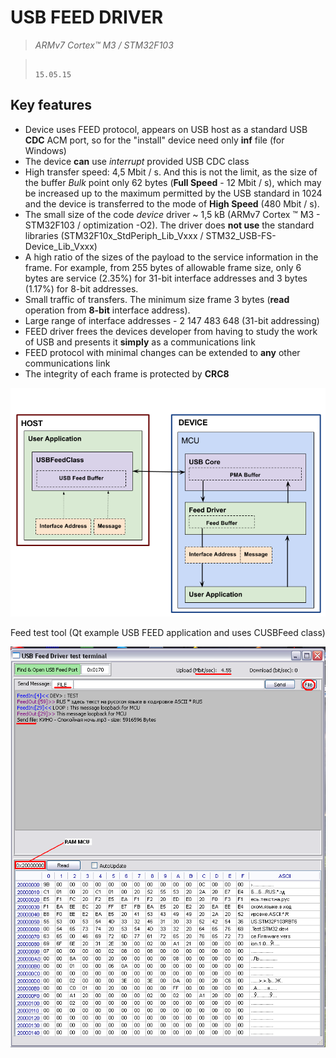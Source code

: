 # USB FEED DRIVER

> _ARMv7 Cortex™ M3 / STM32F103_

>																				15.05.15

## Key features

- Device uses FEED protocol, appears on USB host as a standard USB **CDC** ACM port, so for the "install" device need only **inf** file (for Windows) 
- The device **can** use *interrupt* provided USB CDC class 
- High transfer speed: 4,5 Mbit / s. And this is not the limit, as the size of the buffer *Bulk* point only 62 bytes (**Full Speed** - 12 Mbit / s), which may be increased up to the maximum permitted by the USB standard in 1024 and the device is transferred to the mode of **High Speed** (480 Mbit / s).
- The small size of the code *device* driver ~ 1,5 kB (ARMv7 Cortex ™ M3 - STM32F103 / optimization -O2). 
The driver does **not use** the standard libraries (STM32F10x_StdPeriph_Lib_Vxxx / STM32_USB-FS-Device_Lib_Vxxx)
- A high ratio of the sizes of the payload to the service information in the frame. 
For example, from 255 bytes of allowable frame size, only 6 bytes are service (2.35%) for 31-bit interface addresses and  3 bytes (1.17%) for 8-bit addresses.
- Small  traffic of transfers. The minimum size frame 3 bytes (**read** operation from **8-bit** interface address).   
- Large range of interface addresses - 2 147 483 648 (31-bit addressing) 
- FEED driver frees the devices developer from having to study the work of USB and presents it **simply** as a communications link 
- FEED protocol with minimal changes can be extended to **any** other communications link 
- The integrity of each frame is protected by **CRC8**

![processfeed](https://github.com/JohnMcLaren/USBFeedDriver/blob/master/img/FeedBuffers.png)

Feed test tool (Qt example USB FEED application and uses CUSBFeed class)

![testterminal](https://github.com/JohnMcLaren/USBFeedDriver/blob/master/img/TestTerminalQt.png)
